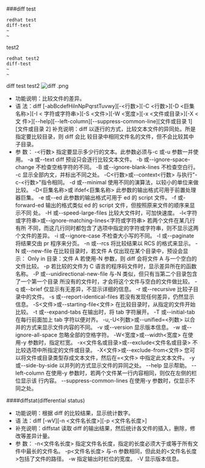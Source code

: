 ###diff
test
```
redhat test
diff-test
~                                                                                      
~            
```
test2
```
redhat test2
diff-test
~                                                                                      
~            
```
diff test test2
![diff .png](http://upload-images.jianshu.io/upload_images/5786888-4aa022b7dc7e01a3.png?imageMogr2/auto-orient/strip%7CimageView2/2/w/1240)
* 功能说明：比较文件的差异。
* 语 法：diff [-abBcdefHilnNpPqrstTuvwy][-<行数>][-C <行数>][-D <巨集名称>][-I <
字符或字符串>][-S <文件>][-W <宽度>][-x <文件或目录>][-X <文
件>][--help][--left-column][--suppress-common-line][文件或目录 1][文件或目录 2]
补充说明：diff 以逐行的方式，比较文本文件的异同处。所是指定要比较目录，则 diff 会比
较目录中相同文件名的文件，但不会比较其中子目录。
* 参 数：
-<行数> 指定要显示多少行的文本。此参数必须与-c 或-u 参数一并使用。
-a 或--text diff 预设只会逐行比较文本文件。
-b 或--ignore-space-change 不检查空格字符的不同。
-B 或--ignore-blank-lines 不检查空白行。
-c 显示全部内文，并标出不同之处。 
-C<行数>或--context<行数> 与执行"-c-<行数>"指令相同。
-d 或--minimal 使用不同的演算法，以较小的单位来做比较。
-D<巨集名称>或 ifdef<巨集名称> 此参数的输出格式可用于前置处理器巨集。
-e 或--ed 此参数的输出格式可用于 ed 的 script 文件。
-f 或-forward-ed 输出的格式类似 ed 的 script 文件，但按照原来文件的顺序来显示不同
处。
-H 或--speed-large-files 比较大文件时，可加快速度。
-l<字符或字符串>或--ignore-matching-lines<字符或字符串> 若两个文件在某几行有所
不同，而这几行同时都包含了选项中指定的字符或字符串，则不显示这两个文件的差异。
-i 或--ignore-case 不检查大小写的不同。
-l 或--paginate 将结果交由 pr 程序来分页。
-n 或--rcs 将比较结果以 RCS 的格式来显示。
-N 或--new-file 在比较目录时，若文件 A 仅出现在某个目录中，预设会显示：
Only in 目录：文件 A 若使用-N 参数，则 diff 会将文件 A 与一个空白的文件比较。
-p 若比较的文件为 C 语言的程序码文件时，显示差异所在的函数名称。
-P 或--unidirectional-new-file 与-N 类似，但只有当第二个目录包含了一个第一个目录
所没有的文件时，才会将这个文件与空白的文件做比较。
-q 或--brief 仅显示有无差异，不显示详细的信息。
-r 或--recursive 比较子目录中的文件。
-s 或--report-identical-files 若没有发现任何差异，仍然显示信息。
-S<文件>或--starting-file<文件> 在比较目录时，从指定的文件开始比较。
-t 或--expand-tabs 在输出时，将 tab 字符展开。
-T 或--initial-tab 在每行前面加上 tab 字符以便对齐。
-u,-U<列数>或--unified=<列数> 以合并的方式来显示文件内容的不同。
-v 或--version 显示版本信息。
-w 或--ignore-all-space 忽略全部的空格字符。
-W<宽度>或--width<宽度> 在使用-y 参数时，指定栏宽。
-x<文件名或目录>或--exclude<文件名或目录> 不比较选项中所指定的文件或目录。
-X<文件>或--exclude-from<文件> 您可以将文件或目录类型存成文本文件，然后在=<文件>
中指定此文本文件。
-y 或--side-by-side 以并列的方式显示文件的异同之处。
--help 显示帮助。
--left-column 在使用-y 参数时，若两个文件某一行内容相同，则仅在左侧的栏位显示该
行内容。
--suppress-common-lines 在使用-y 参数时，仅显示不同之处。


####diffstat(differential status)
* 功能说明：根据 diff 的比较结果，显示统计数字。
* 语 法：diff [-wV][-n <文件名长度>][-p <文件名长度>]
* 补充说明：diffstat 读取 diff 的输出结果，然后统计各文件的插入，删除，修改等差异计量。
* 参 数：
-n<文件名长度> 指定文件名长度，指定的长度必须大于或等于所有文件中最长的文件名。
-p<文件名长度> 与-n 参数相同，但此处的<文件名长度>包括了文件的路径。 
-w 指定输出时栏位的宽度。
-V 显示版本信息。
